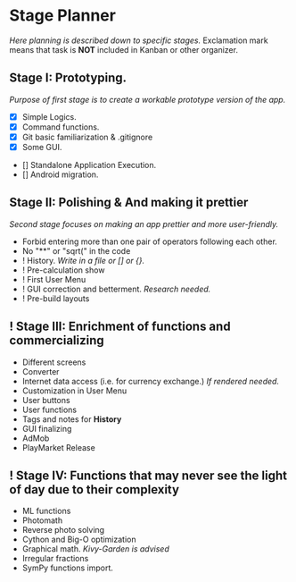 # Stage Planner

*Here planning is described down to specific stages.*
Exclamation mark means that task is **NOT** included in Kanban or other organizer. 

## Stage I: Prototyping. 

*Purpose of first stage is to create a workable prototype version of the app.*

- [x] Simple Logics. 
- [x] Command functions.
- [x] Git basic familiarization & .gitignore 
- [x] Some GUI. 
- [] Standalone Application Execution. 
- [] Android migration. 

## Stage II: Polishing & And making it prettier

*Second stage focuses on making an app prettier and more user-friendly.*

- Forbid entering more than one pair of operators following each other.
- No "**" or "sqrt(" in the code
- ! History. *Write in a file or [] or {}.*
- ! Pre-calculation show
- ! First User Menu
- ! GUI correction and betterment. *Research needed.*
- ! Pre-build layouts

## ! Stage III: Enrichment of functions and commercializing 
- Different screens
- Converter
- Internet data access (i.e. for currency exchange.) *If rendered needed.*
- Customization in User Menu
- User buttons
- User functions
- Tags and notes for **History**
- GUI finalizing
- AdMob
- PlayMarket Release

## ! Stage IV: Functions that may never see the light of day due to their complexity
- ML functions
- Photomath
- Reverse photo solving
- Cython and Big-O optimization
- Graphical math. *Kivy-Garden is advised*
- Irregular fractions
- SymPy functions import.